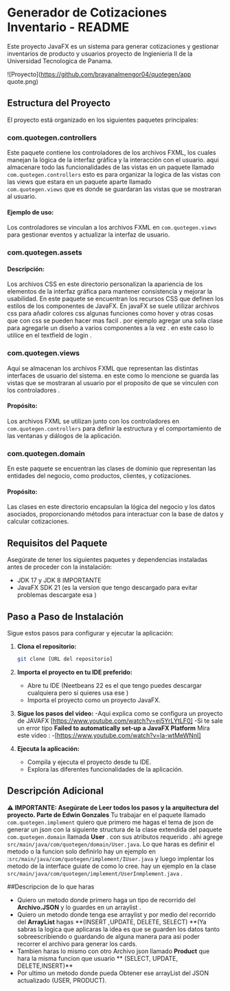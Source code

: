 # Generador de Cotizaciones Inventario - README 

Este proyecto JavaFX es un sistema para generar cotizaciones y gestionar inventarios de producto y usuarios proyecto de Ingienieria II de la Universidad Tecnologica de Panama.


![Proyecto](https://github.com/brayanalmengor04/quotegen/app quote.png)


 
## Estructura del Proyecto

El proyecto está organizado en los siguientes paquetes principales:
### com.quotegen.controllers

Este paquete contiene los controladores de los archivos FXML, los cuales manejan la lógica de la interfaz gráfica y la interacción con el usuario. aqui almacenare todo las funcionalidades
de las vistas en un paquete llamado `com.quotegen.controllers` esto es para organizar la logica de las vistas con las views que estara en un paquete aparte llamado  
`com.quotegen.views` que es donde se guardaran las vistas que se mostraran al usuario.

#### Ejemplo de uso:
Los controladores se vinculan a los archivos FXML en `com.quotegen.views` para gestionar eventos y actualizar la interfaz de usuario.

### com.quotegen.assets 
#### Descripción:
Los archivos CSS en este directorio personalizan la apariencia de los elementos de la interfaz gráfica para mantener consistencia y mejorar la usabilidad.
En este paquete se encuentran los recursos CSS que definen los estilos de los componentes de JavaFX. En javaFX se suele utilizar archivos css para añadir colores css algunas funciones 
como hover y otras cosas que con css se pueden hacer mas facil . por ejemplo agregar una sola clase para agregarle un diseño a varios componentes a la vez . en este caso lo utilice 
en el textfield de login . 

### com.quotegen.views

Aquí se almacenan los archivos FXML que representan las distintas interfaces de usuario del sistema. en este como lo mencione se guarda las vistas que se mostraran al usuario por el proposito de que se vinculen con los controladores .

#### Propósito:
Los archivos FXML se utilizan junto con los controladores en `com.quotegen.controllers` para definir la estructura y el comportamiento de las ventanas y diálogos de la aplicación.

### com.quotegen.domain
En este paquete se encuentran las clases de dominio que representan las entidades del negocio, como productos, clientes, y cotizaciones.

#### Propósito:
Las clases en este directorio encapsulan la lógica del negocio y los datos asociados, proporcionando métodos para interactuar con la base de datos y calcular cotizaciones.

## Requisitos del Paquete
Asegúrate de tener los siguientes paquetes y dependencias instaladas antes de proceder con la instalación:

- JDK 17 y JDK 8 IMPORTANTE
- JavaFX SDK 21 (es la version que tengo descargado para evitar problemas descargate esa )

## Paso a Paso de Instalación

Sigue estos pasos para configurar y ejecutar la aplicación:
1. **Clona el repositorio:**
    ```sh
    git clone [URL del repositorio]
    ```
2. **Importa el proyecto en tu IDE preferido:**
    - Abre tu IDE (Neetbeans 22 es el que tengo puedes descargar cualquiera pero si quieres usa ese ) 
    - Importa el proyecto como un proyecto JavaFX.

3. **Sigue los pasos del video:** 
     -Aqui explica como se configura un proyecto de JAVAFX [https://www.youtube.com/watch?v=ej5YrLYtLF0]
     -Si te sale un error tipo **Failed to automatically set-up a JavaFX Platform** Mira este video :
     -[https://www.youtube.com/watch?v=la-wtMeWNnI]

5. **Ejecuta la aplicación:**
    - Compila y ejecuta el proyecto desde tu IDE.
    - Explora las diferentes funcionalidades de la aplicación.

## Descripción Adicional
**⚠️ IMPORTANTE: Asegúrate de Leer todos los pasos y la arquitectura del proyecto. Parte de Edwin Gonzales**
Tu trabajar en el paquete llamado `com.quotegen.implement` quiero que primero me hagas el tema de json de generar un json con la siguiente structura de la clase extendida del paquete 
`com.quotegen.domain` llamada **User** . con sus atributos requerido . ahi agrege `src/main/java/com/quotegen/domain/User.java`. Lo que haras es definir el metodo o la funcion solo definirlo hay un ejemplo en :`src/main/java/com/quotegen/implement/IUser.java` y luego implentar los metodo de la interface guiate de como lo cree. hay un ejemplo en la clase `src/main/java/com/quotegen/implement/UserInmplement.java` .  

##Descripcion de lo que haras  

- Quiero un metodo donde primero haga un tipo de recorrido del **Archivo.JSON** y lo guardes en un arraylist .  
- Quiero un metodo donde tenga ese arraylist y por medio del recorrido del **ArrayList** hagas **(INSERT ,UPDATE, DELETE, SELECT) **(Ya sabras la logica que aplicaras la idea es que se guarden los datos tanto sobreescribiendo o guardando de alguna manera para asi poder recorrer el archivo para generar los cards.  
- Tambien haras lo mismo con otro Archivo json llamado **Product** que hara la misma funcion que usuario ** (SELECT, UPDATE, DELETE,INSERT)**
- Por ultimo un metodo donde pueda Obtener ese arrayList del JSON actualizado  (USER, PRODUCT).

